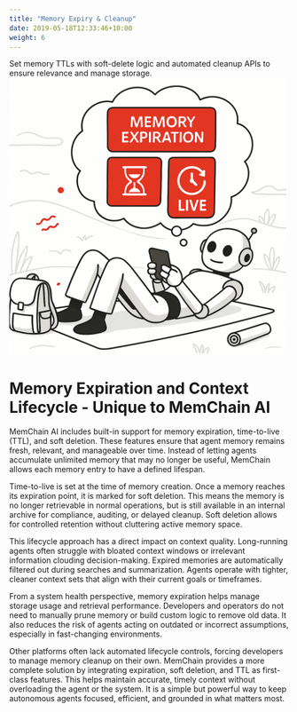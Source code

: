 ```yaml
---
title: "Memory Expiry & Cleanup"
date: 2019-05-18T12:33:46+10:00
weight: 6
---
```


Set memory TTLs with soft-delete logic and automated cleanup APIs to ensure relevance and manage storage.
<img src="/images/memory_expiration.png" width="500">

# Memory Expiration and Context Lifecycle - Unique to MemChain AI

MemChain AI includes built-in support for memory expiration, time-to-live (TTL), and soft deletion. These features ensure that agent memory remains fresh, relevant, and manageable over time. Instead of letting agents accumulate unlimited memory that may no longer be useful, MemChain allows each memory entry to have a defined lifespan.

Time-to-live is set at the time of memory creation. Once a memory reaches its expiration point, it is marked for soft deletion. This means the memory is no longer retrievable in normal operations, but is still available in an internal archive for compliance, auditing, or delayed cleanup. Soft deletion allows for controlled retention without cluttering active memory space.

This lifecycle approach has a direct impact on context quality. Long-running agents often struggle with bloated context windows or irrelevant information clouding decision-making. Expired memories are automatically filtered out during searches and summarization. Agents operate with tighter, cleaner context sets that align with their current goals or timeframes.

From a system health perspective, memory expiration helps manage storage usage and retrieval performance. Developers and operators do not need to manually prune memory or build custom logic to remove old data. It also reduces the risk of agents acting on outdated or incorrect assumptions, especially in fast-changing environments.

Other platforms often lack automated lifecycle controls, forcing developers to manage memory cleanup on their own. MemChain provides a more complete solution by integrating expiration, soft deletion, and TTL as first-class features. This helps maintain accurate, timely context without overloading the agent or the system. It is a simple but powerful way to keep autonomous agents focused, efficient, and grounded in what matters most.
